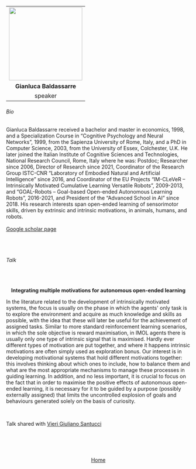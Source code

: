 ---
---

<br>
<br>


<div align="center">
  <table class="row">
    <tr>
    <td style="text-align: center"><img src="https://avatars.githubusercontent.com/u/14333967?v=4" style="width:200px;height:200px;"></td>
  </tr>
  <tr>
    <td style="text-align: center"><b>Gianluca Baldassarre</b></td>
  </tr>
  <tr>
    <td style="text-align: center">speaker</td>
  </tr>
  </table>
</div>


###### Bio

Gianluca Baldassarre received a bachelor and master in economics, 1998, and a Specialization Course in “Cognitive Psychology and Neural Networks”, 1999, from the Sapienza University of Rome, Italy, and a PhD in Computer Science, 2003, from the University of Essex, Colchester, U.K. He later joined the Italian Institute of Cognitive Sciences and Technologies, National Research Council, Rome, Italy where he was: Postdoc; Researcher since 2006, Director of Research since 2021, Coordinator of the Research Group ISTC-CNR “Laboratory of Embodied Natural and Artificial Intelligence” since 2016, and Coordinator of the EU Projects “IM-CLeVeR – Intrinsically Motivated Cumulative Learning Versatile Robots”, 2009-2013, and “GOAL-Robots – Goal-based Open-ended Autonomous Learning Robots”, 2016-2021, and President of the “Advanced School in AI” since 2018. His research interests span open-ended learning of sensorimotor skills, driven by extrinsic and intrinsic motivations, in animals, humans, and robots.
<br>
<br>
<a href="https://scholar.google.com/citations?user=8w3vnUcAAAAJ&hl=en/">Google scholar page</a>

<br>
<br>

###### Talk

<br>
<br>


<div align="center">
	<b>Integrating multiple motivations for autonomous open-ended learning</b>
</div>

In the literature related to the development of intrinsically motivated systems, the focus is usually on the phase in which the agents' only task is to explore the environment and acquire as much knowledge and skills as possible, with the idea that these will later be useful for the achievement of assigned tasks. Similar to more standard reinforcement learning scenarios, in which the sole objective is reward maximisation, in IMOL agents there is usually only one type of intrinsic signal that is maximised. Hardly ever different types of motivation are put together, and where it happens intrinsic motivations are often simply used as exploration bonus. Our interest is in developing motivational systems that hold different motivations together: this involves thinking about which ones to include, how to balance them and what are the most appropriate mechanisms to manage these processes in guiding learning. In addition, and no less important, it is crucial to focus on the fact that in order to maximise the positive effects of autonomous open-ended learning, it is necessary for it to be guided by a purpose (possibly externally assigned) that limits the uncontrolled explosion of goals and behaviours generated solely on the basis of curiosity.

<br>

Talk shared with <a href="https://imolconf2023.github.io/people/vieri_santucci/">Vieri Giuliano Santucci</a>


<br>
<br>
<br>
<br>


<div align="center">
	<a href="https://imolconf2023.github.io/">Home</a>
</div>

<br>
<br>

